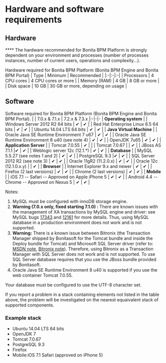# Hardware and software requirements

## Hardware

**** The hardware recommended for Bonita BPM Platform is strongly dependent on your environment and
processes (number of processes instances, number of current users, operations and complexity...).

Hardware required for Bonita BPM Platform (Bonita BPM Engine and Bonita BPM Portal)
| Type | Minimum | Recommended |
|:-|:-|:-|
| Processors | 4 CPU cores | 4 CPU cores or more |
| Memory (RAM) | 4 GB | 8 GB or more |
| Disk space | 10 GB | 30 GB or more, depending on usage |

## Software

Software required for Bonita BPM Platform (Bonita BPM Engine and Bonita BPM Portal).
| | 7.0.x & 7.1.x | 7.2.x & 7.3.x 
|:-|-|-
| **Operating system** |
| Windows Server 2012 R2 64 bits | ✔ | ✔ |
| Red Hat Enterprise Linux 6.5 64 bits | ✔ | ✔ | 
| Ubuntu 14.04 LTS 64 bits | ✔ | ✔ | 
| **Java Virtual Machine** | 
| Oracle Java SE Runtime Environment 7 u67 | ✔ | ✔ |
| Oracle Java SE Runtime Environment 8 u40 (see note 4) | ✔ | ✔ | 
| OpenJDK 7u65 | ✔ | ✔ | 
| **Application Server** |
| Tomcat 7.0.55 | ✔ |  |
| Tomcat 7.0.67 |  | ✔ |
| JBoss AS 7.1.1  |✔ | ✔ |
| Weblogic server 12c (12.1.\*) | ✔ | ✔ |
| **Database** |
| MySQL 5.5.27 (see notes 1 and 2) | ✔ | ✔ |
| PostgreSQL 9.3  |✔ | ✔ |
| SQL Server 2012 R2 (see note 3) | ✔ | ✔ |
| Oracle 11gR2 (11.2.0.x) | ✔ | ✔ |
| Oracle 12c (12.1.0.x.y) | | ✔ |
| **Browser** |
| Internet Explorer 9.x and newer | ✔ | ✔ |
| Firefox (2 last versions) | ✔ | ✔ |
| Chrome (2 last versions) | ✔ | ✔ |
| **Mobile** |
| iOS 7.1 -- Safari -- Approved on Apple iPhone 5 | ✔ | ✔ |
| Android 4.4 -- Chrome -- Approved on Nexus 5 | ✔ | ✔ |

Notes:

1. MySQL must be configured with innoDB storage engine.
2. **Warning (7.0.x only, fixed starting 7.1.0) :** There are known issues with the management of XA transactions by MySQL engine and driver: see MySQL bugs [17343](http://bugs.mysql.com/bug.php?id=17343) and [12161](http://bugs.mysql.com/bug.php?id=12161) for more details.
Thus, using MySQL database in a production environment does not work and is not supported.
3. **Warning:** There is a known issue between Bitronix (the Transaction Manager shipped by Bonitasoft for the Tomcat bundle and inside the Deploy bundle for Tomcat) and Microsoft SQL Server driver
(refer to: [MSDN note](https://msdn.microsoft.com/en-us/library/aa342335.aspx), [Bitronix note](http://bitronix-transaction-manager.10986.n7.nabble.com/Failed-to-recover-SQL-Server-Restart-td148.html)).
Therefore, using Bitronix as a Transaction Manager with SQL Server does not work and is not supported. To use SQL Server database requires that you use the JBoss bundle provided by Bonitasoft.
4. Oracle Java SE Runtime Environment 8 u40 is supported if you use the web container Tomcat 7.0.55\.

Your database must be configured to use the UTF-8 character set.

If you report a problem in a stack containing elements not listed in the table above, the problem will be investigated on the nearest equaivalent stack of supported components.

### Example stack

* Ubuntu 14.04 LTS 64 bits
* OpenJDK 7
* Tomcat 7.0.67
* PostgreSQL 9.3
* Firefox
* Mobile:iOS 7.1 Safari (approved on iPhone 5)
